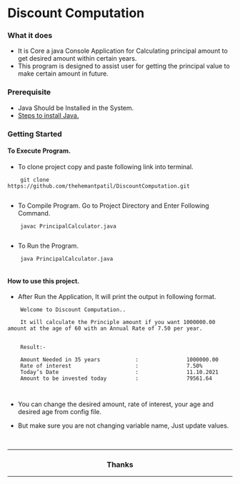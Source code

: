 # Discount Computation

### What it does

- It is Core  a java Console Application for Calculating principal amount to get desired amount within  certain years.  
- This program is designed to assist user for getting the principal value to make certain amount in future.

### Prerequisite
- Java Should be Installed in the System.
- [Steps to install Java.](https://www.javatpoint.com/javafx-how-to-install-java)

### Getting Started


#### To Execute Program.

- To clone project copy and paste following link into terminal.

``` 
	git clone https://github.com/thehemantpatil/DiscountComputation.git 
	
```

- To Compile Program. Go to Project Directory and Enter Following Command.

``` 
	javac PrincipalCalculator.java
	
```

-  To Run the Program.

``` 
	java PrincipalCalculator.java
	
```

#### How to use this project.

- After Run the Application, It will print the output in following format.


```
	Welcome to Discount Computation..

	It will calculate the Principle amount if you want 1000000.00 amount at the age of 60 with an Annual Rate of 7.50 per year.
	
	
	Result:- 
	
	Amount Needed in 35 years           :               1000000.00
	Rate of interest                    :               7.50%
	Today’s Date                        :               11.10.2021
	Amount to be invested today         :               79561.64

	
```

- You can change the desired amount, rate of interest, your age and desired age from config file.


- But make sure you are not changing variable name, Just update values.



<br>

<hr>
	<h3 align = "center" >Thanks</h3>
<hr>

